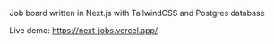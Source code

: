 Job board written in Next.js with TailwindCSS and Postgres database

Live demo: https://next-jobs.vercel.app/
